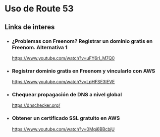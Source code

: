 # Uso de Route 53

## Links de interes

- ### ¿Problemas con Freenom? Registrar un dominio gratis en Freenom. Alternativa 1
    https://www.youtube.com/watch?v=uFY6rI_M7Q0

- ### Registrar dominio gratis en Freenom y vincularlo con AWS 
    https://www.youtube.com/watch?v=LpHFSE3IEVE

- ### Chequear propagación de DNS a nivel global
    https://dnschecker.org/

- ### Obtener un certificado SSL gratuito en AWS
    https://www.youtube.com/watch?v=0Mqj6BBcbjU    


